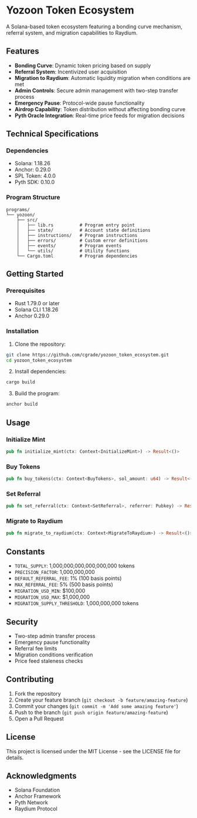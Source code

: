 # Yozoon Token Ecosystem

A Solana-based token ecosystem featuring a bonding curve mechanism, referral system, and migration capabilities to Raydium.

## Features

- **Bonding Curve**: Dynamic token pricing based on supply
- **Referral System**: Incentivized user acquisition
- **Migration to Raydium**: Automatic liquidity migration when conditions are met
- **Admin Controls**: Secure admin management with two-step transfer process
- **Emergency Pause**: Protocol-wide pause functionality
- **Airdrop Capability**: Token distribution without affecting bonding curve
- **Pyth Oracle Integration**: Real-time price feeds for migration decisions

## Technical Specifications

### Dependencies

- Solana: 1.18.26
- Anchor: 0.29.0
- SPL Token: 4.0.0
- Pyth SDK: 0.10.0

### Program Structure

```
programs/
└── yozoon/
    ├── src/
    │   ├── lib.rs          # Program entry point
    │   ├── state/          # Account state definitions
    │   ├── instructions/   # Program instructions
    │   ├── errors/         # Custom error definitions
    │   ├── events/         # Program events
    │   └── utils/          # Utility functions
    └── Cargo.toml          # Program dependencies
```

## Getting Started

### Prerequisites

- Rust 1.79.0 or later
- Solana CLI 1.18.26
- Anchor 0.29.0

### Installation

1. Clone the repository:

```bash
git clone https://github.com/cgrade/yozoon_token_ecosystem.git
cd yozoon_token_ecosystem
```

2. Install dependencies:

```bash
cargo build
```

3. Build the program:

```bash
anchor build
```

## Usage

### Initialize Mint

```rust
pub fn initialize_mint(ctx: Context<InitializeMint>) -> Result<()>
```

### Buy Tokens

```rust
pub fn buy_tokens(ctx: Context<BuyTokens>, sol_amount: u64) -> Result<()>
```

### Set Referral

```rust
pub fn set_referral(ctx: Context<SetReferral>, referrer: Pubkey) -> Result<()>
```

### Migrate to Raydium

```rust
pub fn migrate_to_raydium(ctx: Context<MigrateToRaydium>) -> Result<()>
```

## Constants

- `TOTAL_SUPPLY`: 1,000,000,000,000,000,000 tokens
- `PRECISION_FACTOR`: 1,000,000,000
- `DEFAULT_REFERRAL_FEE`: 1% (100 basis points)
- `MAX_REFERRAL_FEE`: 5% (500 basis points)
- `MIGRATION_USD_MIN`: $100,000
- `MIGRATION_USD_MAX`: $1,000,000
- `MIGRATION_SUPPLY_THRESHOLD`: 1,000,000,000 tokens

## Security

- Two-step admin transfer process
- Emergency pause functionality
- Referral fee limits
- Migration conditions verification
- Price feed staleness checks

## Contributing

1. Fork the repository
2. Create your feature branch (`git checkout -b feature/amazing-feature`)
3. Commit your changes (`git commit -m 'Add some amazing feature'`)
4. Push to the branch (`git push origin feature/amazing-feature`)
5. Open a Pull Request

## License

This project is licensed under the MIT License - see the LICENSE file for details.

## Acknowledgments

- Solana Foundation
- Anchor Framework
- Pyth Network
- Raydium Protocol
